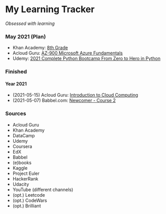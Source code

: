 # My Learning Tracker
*Obsessed with learning*  

### May 2021 (Plan)
* Khan Academy: [8th Grade](https://www.khanacademy.org/)
* Acloud Guru: [AZ-900 Microsoft Azure Fundamentals](https://learn.acloud.guru/course/az-900-microsoft-azure-fundamentals/dashboard)
* Udemy: [2021 Complete Python Bootcamp From Zero to Hero in Python](https://www.udemy.com/course/complete-python-bootcamp/)
  
### Finished
#### Year 2021
* (2021-05-15) Acloud Guru: [Introduction to Cloud Computing](https://learn.acloud.guru/course/intro-cloud-computing/dashboard)
* (2021-05-07) Babbel.com: [Newcomer - Course 2](https://my.babbel.com/dashboard)
  
### Sources
* Acloud Guru
* Khan Academy
* DataCamp
* Udemy
* Coursera
* EdX
* Babbel
* (e)books
* Kaggle
* Project Euler
* HackerRank
* Udacity
* YouTube (different channels)
* (opt.) Leetcode
* (opt.) CodeWars
* (opt.) Brilliant